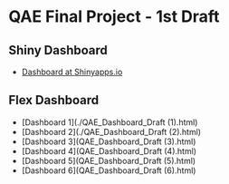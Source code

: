 # QAE Final Project - 1st Draft

## Shiny Dashboard
- [Dashboard at Shinyapps.io](https://lazyquant.shinyapps.io/eda_2022s_project/)
  
## Flex Dashboard
- [Dashboard 1](./QAE_Dashboard_Draft (1).html)
- [Dashboard 2](./QAE_Dashboard_Draft (2).html)
- [Dashboard 3](QAE_Dashboard_Draft (3).html)
- [Dashboard 4](QAE_Dashboard_Draft (4).html)
- [Dashboard 5](QAE_Dashboard_Draft (5).html)
- [Dashboard 6](QAE_Dashboard_Draft (6).html)
